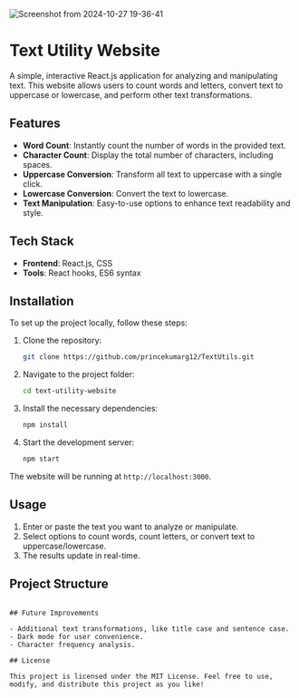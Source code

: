 ![Screenshot from 2024-10-27 19-36-41](https://github.com/user-attachments/assets/e68c03aa-5305-42fa-90da-1b672e07339d)


# Text Utility Website

A simple, interactive React.js application for analyzing and manipulating text. This website allows users to count words and letters, convert text to uppercase or lowercase, and perform other text transformations.

## Features

- **Word Count**: Instantly count the number of words in the provided text.
- **Character Count**: Display the total number of characters, including spaces.
- **Uppercase Conversion**: Transform all text to uppercase with a single click.
- **Lowercase Conversion**: Convert the text to lowercase.
- **Text Manipulation**: Easy-to-use options to enhance text readability and style.

## Tech Stack

- **Frontend**: React.js, CSS
- **Tools**: React hooks, ES6 syntax

## Installation

To set up the project locally, follow these steps:

1. Clone the repository:

   ```bash
   git clone https://github.com/princekumarg12/TextUtils.git
   ```

2. Navigate to the project folder:

   ```bash
   cd text-utility-website
   ```

3. Install the necessary dependencies:

   ```bash
   npm install
   ```

4. Start the development server:

   ```bash
   npm start
   ```

The website will be running at `http://localhost:3000`.

## Usage

1. Enter or paste the text you want to analyze or manipulate.
2. Select options to count words, count letters, or convert text to uppercase/lowercase.
3. The results update in real-time.

## Project Structure

```

## Future Improvements

- Additional text transformations, like title case and sentence case.
- Dark mode for user convenience.
- Character frequency analysis.

## License

This project is licensed under the MIT License. Feel free to use, modify, and distribute this project as you like!